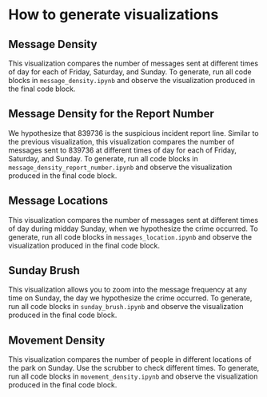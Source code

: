 # How to generate visualizations
## Message Density
This visualization compares the number of messages sent at different times of day for each of Friday, Saturday, and Sunday. To generate, run all code blocks in ```message_density.ipynb``` and observe the visualization produced in the final code block.

## Message Density for the Report Number
We hypothesize that 839736 is the suspicious incident report line. Similar to the previous visualization, this visualization compares the number of messages sent to 839736 at different times of day for each of Friday, Saturday, and Sunday.  To generate, run all code blocks in ```message_density_report_number.ipynb``` and observe the visualization produced in the final code block.

## Message Locations
This visualization compares the number of messages sent at different times of day during midday Sunday, when we hypothesize the crime occurred. To generate, run all code blocks in ```messages_location.ipynb``` and observe the visualization produced in the final code block.

## Sunday Brush
This visualization allows you to zoom into the message frequency at any time on Sunday, the day we hypothesize the crime occurred.  To generate, run all code blocks in ```sunday_brush.ipynb``` and observe the visualization produced in the final code block.

## Movement Density
This visualization compares the number of people in different locations of the park on Sunday. Use the scrubber to check different times.  To generate, run all code blocks in ```movement_density.ipynb``` and observe the visualization produced in the final code block.